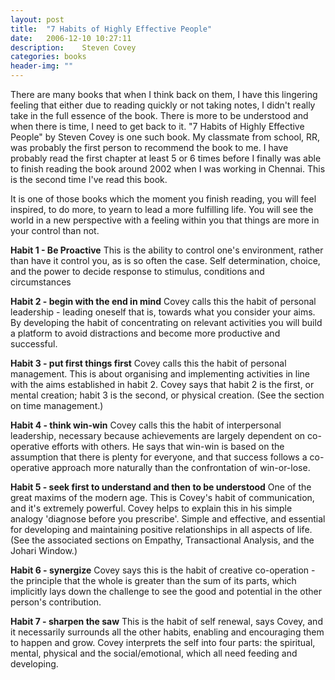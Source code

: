 ```yaml
---
layout: post
title:  "7 Habits of Highly Effective People"
date:   2006-12-10 10:27:11
description:	Steven Covey
categories: books
header-img: ""
---
```


There are many books that when I think back on them, I have this lingering feeling that either due to reading quickly or not taking notes, I didn't really take in the full essence of the book. There is more to be understood and when there is time, I need to get back to it. "7 Habits of Highly Effective People" by Steven Covey is one such book. My classmate from school, RR, was probably the first person to recommend the book to me. I have probably read the first chapter at least 5 or 6 times before I finally was able to finish reading the book around 2002 when I was working in Chennai. This is the second time I've read this book. 

It is one of those books which the moment you finish reading, you will feel inspired, to do more, to yearn to lead a more fulfilling life. You will see the world in a new perspective with a feeling within you that things are more in your control than not. 

**Habit 1 - Be Proactive**
This is the ability to control one's environment, rather than have it control you, as is so often the case. Self determination, choice, and the power to decide response to stimulus, conditions and circumstances

**Habit 2 - begin with the end in mind**
Covey calls this the habit of personal leadership - leading oneself that is, towards what you consider your aims. By developing the habit of concentrating on relevant activities you will build a platform to avoid distractions and become more productive and successful.

**Habit 3 - put first things first**
Covey calls this the habit of personal management. This is about organising and implementing activities in line with the aims established in habit 2. Covey says that habit 2 is the first, or mental creation; habit 3 is the second, or physical creation. (See the section on time management.)

**Habit 4 - think win-win**
Covey calls this the habit of interpersonal leadership, necessary because achievements are largely dependent on co-operative efforts with others. He says that win-win is based on the assumption that there is plenty for everyone, and that success follows a co-operative approach more naturally than the confrontation of win-or-lose.

**Habit 5 - seek first to understand and then to be understood**
One of the great maxims of the modern age. This is Covey's habit of communication, and it's extremely powerful. Covey helps to explain this in his simple analogy 'diagnose before you prescribe'. Simple and effective, and essential for developing and maintaining positive relationships in all aspects of life. (See the associated sections on Empathy, Transactional Analysis, and the Johari Window.)

**Habit 6 - synergize**
Covey says this is the habit of creative co-operation - the principle that the whole is greater than the sum of its parts, which implicitly lays down the challenge to see the good and potential in the other person's contribution.

**Habit 7 - sharpen the saw**
This is the habit of self renewal, says Covey, and it necessarily surrounds all the other habits, enabling and encouraging them to happen and grow. Covey interprets the self into four parts: the spiritual, mental, physical and the social/emotional, which all need feeding and developing.




